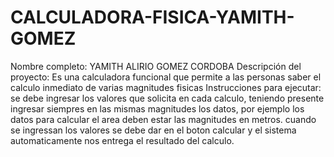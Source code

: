 # CALCULADORA-FISICA-YAMITH-GOMEZ
Nombre completo: YAMITH ALIRIO GOMEZ CORDOBA
Descripción del proyecto: Es una calculadora funcional que permite a las personas saber el calculo inmediato de varias magnitudes fisicas
Instrucciones para ejecutar: se debe ingresar los valores que solicita en cada calculo, teniendo presente ingresar siempres en las mismas magnitudes los datos, por ejemplo los datos para calcular el area deben estar las magnitudes en metros. cuando se ingressan los valores se debe dar en el boton calcular y el sistema automaticamente nos entrega el resultado del calculo.
